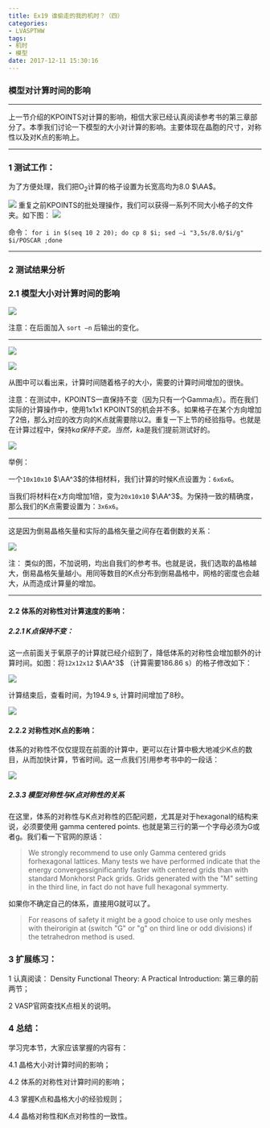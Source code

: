 ```yaml
---
title: Ex19 谁偷走的我的机时？（四）
categories: 
- LVASPTHW
tags: 
- 机时
- 模型
date: 2017-12-11 15:30:16
---
```




### 模型对计算时间的影响

---

上一节介绍的KPOINTS对计算的影响，相信大家已经认真阅读参考书的第三章部分了。本季我们讨论一下模型的大小对计算的影响。主要体现在晶胞的尺寸，对称性以及对K点的影响上。

---

### 1 测试工作：

 为了方便处理，我们把O$_2$计算的格子设置为长宽高均为8.0 $\AA$。

![](ex19/ex19-1.jpeg)
重复之前KPOINTS的批处理操作，我们可以获得一系列不同大小格子的文件夹。如下图：
![](ex19/ex19-2.jpeg)

命令：  `for i in $(seq 10 2 20); do cp 8 $i; sed –i "3,5s/8.0/$i/g" $i/POSCAR ;done`

---

### 2 测试结果分析
### 2.1 模型大小对计算时间的影响
![](ex19/ex19-3.jpeg)

注意：在后面加入 `sort –n` 后输出的变化。

---

![](ex19/ex19-4.jpeg)

![](ex19/ex19-5.jpeg)


从图中可以看出来，计算时间随着格子的大小，需要的计算时间增加的很快。

注意：在测试中，KPOINTS一直保持不变（因为只有一个Gamma点）。而在我们实际的计算操作中，使用1x1x1 KPOINTS的机会并不多。如果格子在某个方向增加了2倍，那么对应的改方向的K点就需要除以2。重复一下上节的经验指导。也就是在计算过程中，保持k*a保持不变。当然，k*a是我们提前测试好的。

![](ex19/ex19-6.jpeg)

举例：

一个`10x10x10` $\AA^3$的体相材料，我们计算的时候K点设置为：`6x6x6`。

当我们将材料在x方向增加1倍，变为`20x10x10`  $\AA^3$。为保持一致的精确度，那么我们的K点需要设置为：`3x6x6`。

---

这是因为倒易晶格矢量和实际的晶格矢量之间存在着倒数的关系：

![](ex19/ex19-7.jpeg)


注： 类似的图，不加说明，均出自我们的参考书。也就是说，我们选取的晶格越大，倒易晶格矢量越小。用同等数目的K点分布到倒易晶格中，网格的密度也会越大，从而造成计算量的增加。

---

#### 2.2 体系的对称性对计算速度的影响：

##### 2.2.1 K点保持不变：

这一点前面关于氧原子的计算就已经介绍到了，降低体系的对称性会增加额外的计算时间。如图：将`12x12x12` $\AA^3$ （计算需要186.86 s）的格子修改如下：

![](ex19/ex19-8.jpeg)

计算结束后，查看时间，为194.9 s, 计算时间增加了8秒。

![](ex19/ex19-9.jpeg)

#### 2.2.2 对称性对K点的影响：

体系的对称性不仅仅提现在前面的计算中，更可以在计算中极大地减少K点的数目，从而加快计算，节省时间。这一点我们引用参考书中的一段话：

![](ex19/ex19-10.jpeg)

##### 2.3.3 模型对称性与K点对称性的关系

在这里，体系的对称性与K点对称性的匹配问题，尤其是对于hexagonal的结构来说，必须要使用 gamma centered points. 也就是第三行的第一个字母必须为G或者g。我们看一下官网的原话：

>We strongly recommend to use only Gamma centered grids forhexagonal lattices. Many tests we have performed indicate that the energy convergessignificantly faster with centered grids than with standard Monkhorst Pack grids. Grids generated with the "M" setting in the third line, in fact do not have full hexagonal symmerty.

如果你不确定自己的体系，直接用G就可以了。

 >For reasons of safety it might be a good choice to use only meshes with theirorigin at (switch "G" or "g" on third line or odd divisions) if the tetrahedron method is used.


### 3 扩展练习：

 1 认真阅读： Density Functional Theory: A Practical Introduction: 第三章的前两节；

2 VASP官网查找K点相关的说明。

### 4 总结：

 学习完本节，大家应该掌握的内容有： 

4.1 晶格大小对计算时间的影响；

4.2 体系的对称性对计算时间的影响；

4.3 掌握K点和晶格大小的经验规则；

4.4 晶格对称性和K点对称性的一致性。
